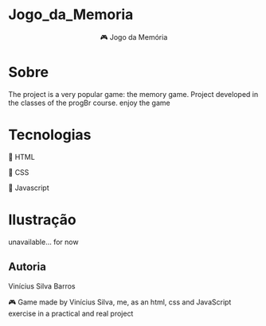 # Jogo_da_Memoria
<p align="center" > &#127918 Jogo da Memória </p>


# Sobre
The project is a very popular game: the memory game.
Project developed in the classes of the progBr course. enjoy the game

# Tecnologias
<p> &#127919 HTML</p>
<p> &#127919 CSS </p>
<p> &#127919 Javascript <p>

# Ilustração

  unavailable... for now

## Autoria

Vinícius Silva Barros
<p>
&#127918 Game made by Vinícius Silva, me, as an html, css and JavaScript exercise in a practical and real project</p>
